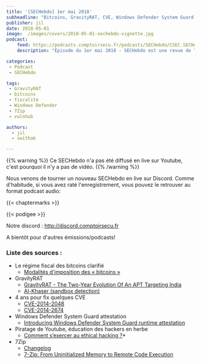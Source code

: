 ```yaml
---
title: '[SECHebdo] 1er mai 2018'
subheadline: "Bitcoins, GravityRAT, CVE, Windows Defender System Guard attestation, vulnhub, 7Zip"
publisher: jil
date: 2018-05-01
image:  /images/covers/2018-05-01-sechebdo-vignette.jpg
podcast:
    feed: https://podcasts.comptoirsecu.fr/podcasts/SECHebdo/CSEC.SECHebdo.2018-05-01.mp3
    description: "Épisode du 1er mai 2018 - SECHebdo est une revue de l'actualité cybersécurité réalisée en live sur Youtube, généralement le mardi soir."

categories:
 - Podcast
 - SECHebdo

tags:
 - GravityRAT
 - bitcoins
 - fiscalité
 - Windows Defender
 - 7Zip
 - vulnhub

authors:
  - jil
  - swithak

---
```


{{% warning %}} Ce SECHebdo n'a pas été diffusé en live sur Youtube, c'est pourquoi il n'y a pas de vidéo. {{% /warning %}}


Nous venons de tourner un nouveau SECHebdo en live sur Discord. Comme d'habitude, si vous avez raté l'enregistrement, vous pouvez le retrouver au format podcast audio:

{{< chaptermarks >}}

{{< podigee >}}

Notre discord : <http://discord.comptoirsecu.fr>

A bientôt pour d'autres émissions/podcasts!

### Liste des sources :

* Le régime fiscal des bitcoins clarifié
    * [Modalités d'imposition des « bitcoins »](http://www.conseil-etat.fr/Actualites/Communiques/Modalites-d-imposition-des-bitcoins)
* GravityRAT
    * [GravityRAT - The Two-Year Evolution Of An APT Targeting India](https://blog.talosintelligence.com/2018/04/gravityrat-two-year-evolution-of-apt.html)
    * [Al-Khaser (sandbox detection)](https://github.com/LordNoteworthy/al-khaser/blob/master/README.md)
* 4 ans pour fix quelques CVE
    * [CVE-2014-2048](https://nvd.nist.gov/vuln/detail/CVE-2014-2048)
    * [CVE-2014-2674](https://web.nvd.nist.gov/view/vuln/detail?vulnId=CVE-2014-2674)
* Windows Defender System Guard attestation
    * [Introducing Windows Defender System Guard runtime attestation](https://cloudblogs.microsoft.com/microsoftsecure/2018/04/19/introducing-windows-defender-system-guard-runtime-attestation/)
* Piratage de Youtube, éducation des hackers en herbe
    * [Comment s’exercer au ethical hacking ?](https://korben.info/comment-sexercer-au-ethical-hacking.html)*
* 7Zip
    * [Changelog](https://www.7-zip.org/history.txt)
    * [7-Zip: From Uninitialized Memory to Remote Code Execution](https://landave.io/2018/05/7-zip-from-uninitialized-memory-to-remote-code-execution/)
